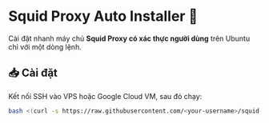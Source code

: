 # Squid Proxy Auto Installer 🐙

Cài đặt nhanh máy chủ **Squid Proxy có xác thực người dùng** trên Ubuntu chỉ với một dòng lệnh.

## 📥 Cài đặt

Kết nối SSH vào VPS hoặc Google Cloud VM, sau đó chạy:

```bash
bash <(curl -s https://raw.githubusercontent.com/<your-username>/squid-proxy-install/master/install-squid.sh)
